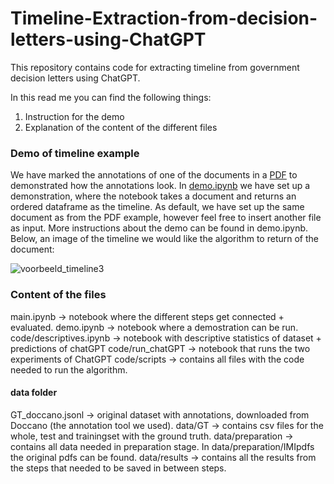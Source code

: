 # Timeline-Extraction-from-decision-letters-using-ChatGPT
This repository contains code for extracting timeline from government decision letters using ChatGPT. 

In this read me you can find the following things:
1. Instruction for the demo
2. Explanation of the content of the different files

### Demo of timeline example
We have marked the annotations of one of the documents in a [PDF](https://github.com/FemkeBakker/Timeline-Extraction-from-decision-letters-using-ChatGPT/blob/main/voorbeeld_pdf.pdf) to demonstrated how the annotations look. In [demo.ipynb](https://github.com/FemkeBakker/Timeline-Extraction-from-decision-letters-using-ChatGPT/blob/main/demo.ipynb) we have set up a demonstration, where the notebook takes a document and returns an ordered dataframe as the timeline. As default, we have set up the same document as from the PDF example, however feel free to insert another file as input. More instructions about the demo can be found in demo.ipynb. Below, an image of the timeline we would like the algorithm to return of the document:
<!-- ![image](https://github.com/FemkeBakker/Timeline-Extraction-from-decision-letters-using-ChatGPT/assets/70972237/a209c2ee-c50e-4c5c-b737-94d7623aa3c7) -->
![voorbeeld_timeline3](https://github.com/FemkeBakker/Timeline-Extraction-from-decision-letters-using-ChatGPT/assets/70972237/f98bd4c8-ba98-4a2a-97aa-ef5889cdb7ed)

### Content of the files
main.ipynb -> notebook where the different steps get connected + evaluated.
demo.ipynb -> notebook where a demostration can be run.
code/descriptives.ipynb -> notebook with descriptive statistics of dataset + predictions of chatGPT
code/run_chatGPT -> notebook that runs the two experiments of ChatGPT
code/scripts -> contains all files with the code needed to run the algorithm. 
#### data folder
GT_doccano.jsonl -> original dataset with annotations, downloaded from Doccano (the annotation tool we used).
data/GT -> contains csv files for the whole, test and trainingset with the ground truth.
data/preparation -> contains all data needed in preparation stage. In data/preparation/IMIpdfs the original pdfs can be found. 
data/results -> contains all the results from the steps that needed to be saved in between steps.


